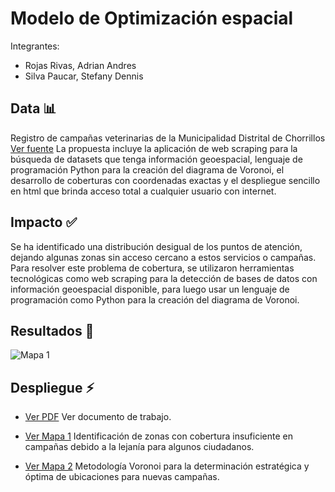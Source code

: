 # Modelo de Optimización espacial

Integrantes:
* Rojas Rivas, Adrian Andres
* Silva Paucar, Stefany Dennis

## Data 📊
Registro de campañas veterinarias de la Municipalidad Distrital de Chorrillos [Ver fuente](https://www.datosabiertos.gob.pe/dataset/registro-de-campa%C3%B1as-veterinarias-de-la-municipalidad-distrital-del-chorrillos-mdch)
La propuesta incluye la aplicación de web scraping para la búsqueda de datasets que tenga
información geoespacial, lenguaje de programación Python para la creación del diagrama de
Voronoi, el desarrollo de coberturas con coordenadas exactas y el despliegue sencillo en html
que brinda acceso total a cualquier usuario con internet.

## Impacto ✅
Se ha identificado una distribución desigual de los puntos de atención, dejando algunas zonas sin acceso cercano a estos servicios o campañas. Para resolver este problema de cobertura, se utilizaron herramientas tecnológicas como web scraping para la detección de bases de datos con información geoespacial disponible, para luego usar un lenguaje de programación como Python para la creación del diagrama de Voronoi.

## Resultados 🚀

![Mapa 1](https://github.com/user-attachments/assets/6bf92f2a-635c-40ab-8d1b-b594bdda6600)




## Despliegue ⚡️

* [Ver PDF](https://theadrianro.github.io/dataton2024/modelo.pdf) Ver documento de trabajo.

* [Ver Mapa 1](https://theadrianro.github.io/dataton2024/map1.html) Identificación de zonas con cobertura insuficiente en campañas debido a la lejanía para algunos ciudadanos.

* [Ver Mapa 2](https://theadrianro.github.io/dataton2024/map2.html) Metodología Voronoi para la determinación estratégica y óptima de ubicaciones para nuevas campañas.
